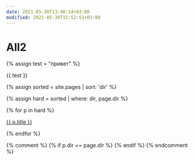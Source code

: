 ```yaml
---
date: 2021-05-30T13:48:14+03:00
modified: 2021-05-30T15:52:53+03:00
---
```


# All2

{% assign test = "привет" %}

{{ test }}

{% assign sorted = site.pages | sort: 'dir' %}

{% assign hard = sorted | where: dir, page.dir %}

<div id="navigation">
{% for p in hard %}
<p><a href="{{ p.url }}">{{ p.title }}</a></p>
{% endfor %}
</div>

{% comment %}
{% if p.dir == page.dir %}
{% endif %}
{% endcomment %}
